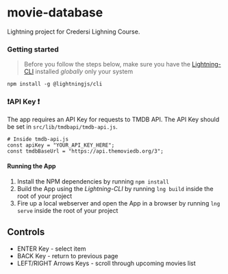 # movie-database

Lightning project for Credersi Lighning Course.

### Getting started

> Before you follow the steps below, make sure you have the
> [Lightning-CLI](https://rdkcentral.github.io/Lightning-CLI/#/) installed _globally_ only your system

```
npm install -g @lightningjs/cli
```

### ❗️API Key ❗️

The app requires an API Key for requests to TMDB API. The API Key should be set in `src/lib/tmdbapi/tmdb-api.js`.

```
# Inside tmdb-api.js
const apiKey = "YOUR_API_KEY_HERE";
const tmdbBaseUrl = "https://api.themoviedb.org/3";
```

#### Running the App

1. Install the NPM dependencies by running `npm install`
2. Build the App using the _Lightning-CLI_ by running `lng build` inside the root of your project
3. Fire up a local webserver and open the App in a browser by running `lng serve` inside the root of your project

## Controls

- ENTER Key - select item
- BACK Key - return to previous page
- LEFT/RIGHT Arrows Keys - scroll through upcoming movies list
